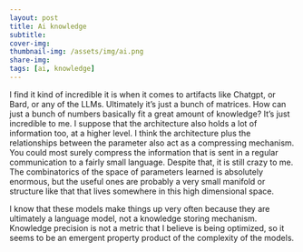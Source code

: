 ```yaml
---
layout: post
title: Ai knowledge
subtitle:
cover-img:
thumbnail-img: /assets/img/ai.png
share-img:
tags: [ai, knowledge]
---
```



I find it kind of incredible it is when it comes to artifacts like Chatgpt, or Bard, or any of the LLMs. Ultimately it’s just a bunch of matrices. How can just a bunch of numbers basically fit a great amount of knowledge? It’s just incredible to me. I suppose that the architecture also holds a lot of information too, at a higher level. I think the architecture plus the relationships between the parameter also act as a compressing mechanism. You could most surely compress the information that is sent in a regular communication to a fairly small language. Despite that, it is still crazy to me. The combinatorics of the space of parameters learned is absolutely enormous, but the useful ones are probably a very small manifold or structure like that that lives somewhere in this high dimensional space.

I know that these models make things up very often because they are ultimately a language model, not a knowledge storing mechanism. Knowledge precision is not a metric that I believe is being optimized, so it seems to be an emergent property product of the complexity of the models.
